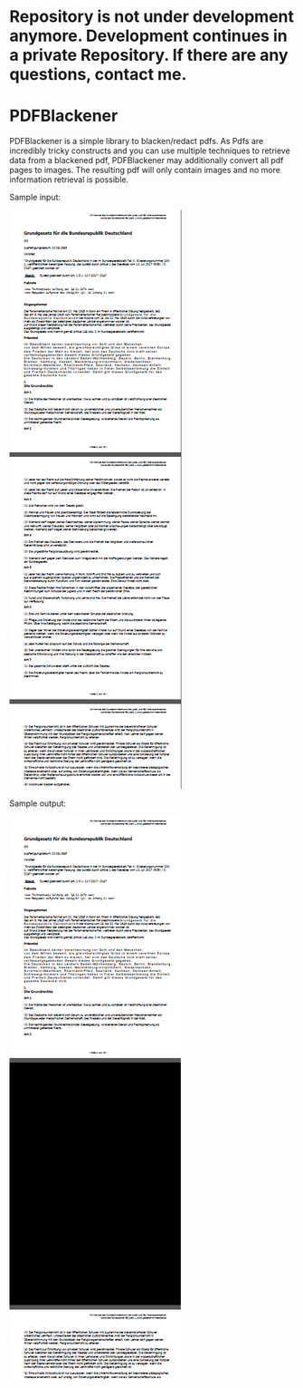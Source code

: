 <h1>Repository is not under development anymore. Development continues in a private Repository. If there are any questions, contact me.</h1>

# PDFBlackener

PDFBlackener is a simple library to blacken/redact pdfs. As Pdfs are incredibly tricky constructs and you can use multiple techniques to retrieve data from a blackened pdf, PDFBlackener may additionally convert all pdf pages to images. The resulting pdf will only contain images and no more information retrieval is possible.

Sample input:

![alt text](https://github.com/robertwolff1986/PDFBlackener/blob/master/images/source.png "input")

Sample output:

![alt text](https://github.com/robertwolff1986/PDFBlackener/blob/master/images/target.png "ouput")


